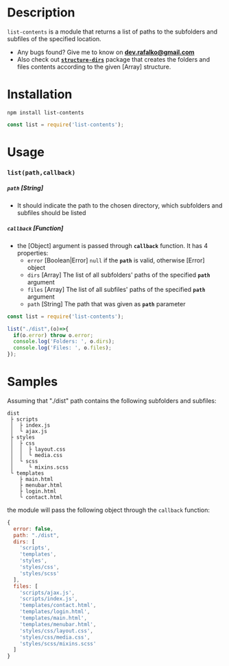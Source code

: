# Description
`list-contents` is a module that returns a list of paths to the subfolders and subfiles of the specified location.
* Any bugs found? Give me to know on **dev.rafalko@gmail.com**
* Also check out [**`structure-dirs`**](https://www.npmjs.com/package/structure-dirs) package that creates the folders and files contents according to the given [Array] structure.

# Installation
`npm install list-contents`

```javascript
const list = require('list-contents');
```

# Usage
### `list(path,callback)`
##### `path` **[String]**
* It should indicate the path to the chosen directory, which subfolders and subfiles should be listed

##### `callback` **[Function]**
* the [Object] argument is passed through **`callback`** function. It has 4 properties:
  * `error` [Boolean|Error]
     `null` if the **`path`** is valid, otherwise [Error] object
  * `dirs` [Array]
    The list of all subfolders' paths of the specified **`path`** argument
  * `files` [Array]
    The list of all subfiles' paths of the specified **`path`** argument
  * `path` [String]
    The path that was given as **`path`** parameter

```javascript
const list = require('list-contents');

list("./dist",(o)=>{
  if(o.error) throw o.error;
  console.log('Folders: ', o.dirs);
  console.log('Files: ', o.files);
});
```

# Samples
Assuming that "./dist" path contains the following subfolders and subfiles:
```
dist
 ├ scripts
 │  ├ index.js
 │  └ ajax.js
 ├ styles
 │  ├ css   
 │  │  ├ layout.css
 │  │  └ media.css
 │  └ scss
 │     └ mixins.scss
 └ templates
    ├ main.html
    ├ menubar.html
    ├ login.html
    └ contact.html
```
the module will pass the following object through the `callback` function:
```javascript
{
  error: false,
  path: "./dist",
  dirs: [
    'scripts',
    'templates',
    'styles',
    'styles/css',
    'styles/scss'
  ],
  files: [
    'scripts/ajax.js',
    'scripts/index.js',
    'templates/contact.html',
    'templates/login.html',
    'templates/main.html',
    'templates/menubar.html',
    'styles/css/layout.css',
    'styles/css/media.css',
    'styles/scss/mixins.scss'
  ]
}
```